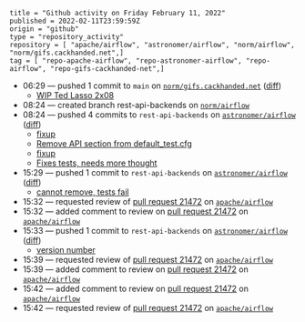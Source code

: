 ```
title = "Github activity on Friday February 11, 2022"
published = 2022-02-11T23:59:59Z
origin = "github"
type = "repository_activity"
repository = [ "apache/airflow", "astronomer/airflow", "norm/airflow", "norm/gifs.cackhanded.net",]
tag = [ "repo-apache-airflow", "repo-astronomer-airflow", "repo-airflow", "repo-gifs-cackhanded-net",]
```

* 06:29 — pushed 1 commit to `main` on [`norm/gifs.cackhanded.net`](https://github.com/norm/gifs.cackhanded.net) ([diff](https://github.com/norm/gifs.cackhanded.net/compare/075ae47352409174ed31771085302590b06ac3ed..5e91744290d7cb1ee3769407f4fa5ce6b846d512))
  * [WIP Ted Lasso 2x08](https://github.com/norm/gifs.cackhanded.net/commit/5e91744290d7cb1ee3769407f4fa5ce6b846d512)
* 08:24 — created branch rest-api-backends on [`norm/airflow`](https://github.com/norm/airflow)
* 08:24 — pushed 4 commits to `rest-api-backends` on [`astronomer/airflow`](https://github.com/astronomer/airflow) ([diff](https://github.com/astronomer/airflow/compare/1beb47b6299b5e02b6b05f53665469ba17e7f757..3f3126fc5f6d13fe53b88bb68842dfe5305b35ef))
  * [fixup](https://github.com/astronomer/airflow/commit/f544d74f94d8f2e8bffd8da861a4454530be4f31)
  * [Remove API section from default_test.cfg](https://github.com/astronomer/airflow/commit/9e109378e47fb534b46f3651c6c9dd5fbf7fbbd3)
  * [fixup](https://github.com/astronomer/airflow/commit/d75ad1f9d676c07de8f710d429e7158dbb6b99ee)
  * [Fixes tests, needs more thought](https://github.com/astronomer/airflow/commit/3f3126fc5f6d13fe53b88bb68842dfe5305b35ef)
* 15:29 — pushed 1 commit to `rest-api-backends` on [`astronomer/airflow`](https://github.com/astronomer/airflow) ([diff](https://github.com/astronomer/airflow/compare/3f3126fc5f6d13fe53b88bb68842dfe5305b35ef..09e827bbc35c87396b49903febc56e396f1d7d10))
  * [cannot remove, tests fail](https://github.com/astronomer/airflow/commit/09e827bbc35c87396b49903febc56e396f1d7d10)
* 15:32 — requested review of [pull request 21472](https://github.com/apache/airflow/pull/21472) on [`apache/airflow`](https://github.com/apache/airflow)
* 15:32 — added comment to review on [pull request 21472](https://github.com/apache/airflow/pull/21472) on [`apache/airflow`](https://github.com/apache/airflow)
* 15:33 — pushed 1 commit to `rest-api-backends` on [`astronomer/airflow`](https://github.com/astronomer/airflow) ([diff](https://github.com/astronomer/airflow/compare/09e827bbc35c87396b49903febc56e396f1d7d10..d97e88866e3272bc47fc147c12a1fd5c4320a53e))
  * [version number](https://github.com/astronomer/airflow/commit/d97e88866e3272bc47fc147c12a1fd5c4320a53e)
* 15:39 — requested review of [pull request 21472](https://github.com/apache/airflow/pull/21472) on [`apache/airflow`](https://github.com/apache/airflow)
* 15:39 — added comment to review on [pull request 21472](https://github.com/apache/airflow/pull/21472) on [`apache/airflow`](https://github.com/apache/airflow)
* 15:42 — added comment to review on [pull request 21472](https://github.com/apache/airflow/pull/21472) on [`apache/airflow`](https://github.com/apache/airflow)
* 15:42 — requested review of [pull request 21472](https://github.com/apache/airflow/pull/21472) on [`apache/airflow`](https://github.com/apache/airflow)
